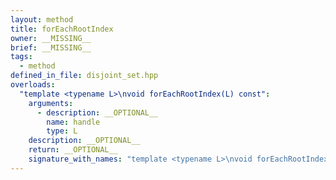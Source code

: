 ```yaml
---
layout: method
title: forEachRootIndex
owner: __MISSING__
brief: __MISSING__
tags:
  - method
defined_in_file: disjoint_set.hpp
overloads:
  "template <typename L>\nvoid forEachRootIndex(L) const":
    arguments:
      - description: __OPTIONAL__
        name: handle
        type: L
    description: __OPTIONAL__
    return: __OPTIONAL__
    signature_with_names: "template <typename L>\nvoid forEachRootIndex(L handle) const"
---
```

